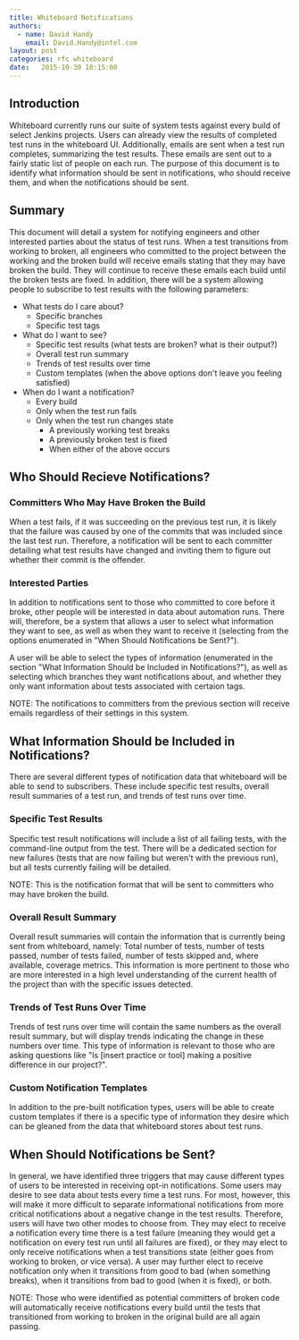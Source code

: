 ```yaml
---
title: Whiteboard Notifications
authors:
  - name: David Handy
    email: David.Handy@intel.com
layout: post
categories: rfc whiteboard
date:   2015-10-30 10:15:00
---
```


## Introduction
Whiteboard currently runs our suite of system tests against every build of 
select Jenkins projects. Users can already view the results of completed test
runs in the whiteboard UI. Additionally, emails are sent when a test run
completes, summarizing the test results. These emails are sent out to a fairly
static list of people on each run. The purpose of this document is to identify
what information should be sent in notifications, who should receive them, and
when the notifications should be sent.

## Summary 

This document will detail a system for notifying engineers and other interested
parties about the status of test runs. When a test transitions from working to
broken, all engineers who committed to the project between the working and the
broken build will receive emails stating that they may have broken the build.
They will continue to receive these emails each build until the broken tests
are fixed. In addition, there will be a system allowing people to subscribe to
test results with the following parameters:

* What tests do I care about?
  * Specific branches
  * Specific test tags
* What do I want to see?
  * Specific test results (what tests are broken? what is their output?)
  * Overall test run summary
  * Trends of test results over time
  * Custom templates (when the above options don't leave you feeling satisfied)
* When do I want a notification?
  * Every build
  * Only when the test run fails
  * Only when the test run changes state
    * A previously working test breaks
    * A previously broken test is fixed
    * When either of the above occurs

## Who Should Recieve Notifications?

### Committers Who May Have Broken the Build

When a test fails, if it was succeeding on the previous test run, it is likely
that the failure was caused by one of the commits that was included since the
last test run. Therefore, a notification will be sent to each committer 
detailing what test results have changed and inviting them to figure out
whether their commit is the offender.

### Interested Parties

In addition to notifications sent to those who committed to core before it
broke, other people will be interested in data about automation runs. There
will, therefore, be a system that allows a user to select what information
they want to see, as well as when they want to receive it (selecting from the
options enumerated in "When Should Notifications be Sent?"). 

A user will be able to select the types of information (enumerated in the
section "What Information Should be Included in Notifications?"), as well 
as selecting which branches they want notifications about, and whether they
only want information about tests associated with certaion tags.

NOTE: The notifications to committers from the previous section will receive 
emails regardless of their settings in this system.

## What Information Should be Included in Notifications?

There are several different types of notification data that whiteboard will be
able to send to subscribers. These include specific test results, overall
result summaries of a test run, and trends of test runs over time.

### Specific Test Results

Specific test result notifications will include a list of all failing tests,
with the command-line output from the test. There will be a dedicated section
for new failures (tests that are now failing but weren't with the previous 
run), but all tests currently failing will be detailed. 

NOTE: This is the notification format that will be sent to committers who may
have broken the build.

### Overall Result Summary

Overall result summaries will contain the information that is currently being
sent from whiteboard, namely: Total number of tests, number of tests passed,
number of tests failed, number of tests skipped and, where available, coverage
metrics. This information is more pertinent to those who are more interested in
a high level understanding of the current health of the project than with the 
specific issues detected.

### Trends of Test Runs Over Time

Trends of test runs over time will contain the same numbers as the overall
result summary, but will display trends indicating the change in these numbers
over time. This type of information is relevant to those who are asking
questions like "Is [insert practice or tool] making a positive difference in
our project?".

### Custom Notification Templates

In addition to the pre-built notification types, users will be able to create
custom templates if there is a specific type of information they desire which
can be gleaned from the data that whiteboard stores about test runs. 

## When Should Notifications be Sent?

In general, we have identified three triggers that may cause different types of
users to be interested in receiving opt-in notifications. Some users may desire
to see data about tests every time a test runs. For most, however, this will
make it more difficult to separate informational notifications from more
critical notifications about a negative change in the test results. Therefore,
users will have two other modes to choose from. They may elect to receive a 
notification every time there is a test failure (meaning they would get a
notification on every test run until all failures are fixed), or they may
elect to only receive notifications when a test transitions state (either goes
from working to broken, or vice versa). A user may further elect to receive 
notification only when it transitions from good to bad (when something breaks),
when it transitions from bad to good (when it is fixed), or both. 

NOTE: Those who were identified as potential committers of broken code will
automatically receive notifications every build until the tests that 
transitioned from working to broken in the original build are all again 
passing.
